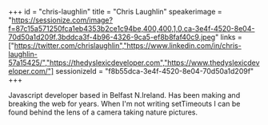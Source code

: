 +++
id = "chris-laughlin"
title = "Chris Laughlin"
speakerimage = "https://sessionize.com/image?f=87c15a571250fca1eb4353b2ce1c94be,400,400,1,0,ca-3e4f-4520-8e04-70d50a1d209f.3bddca3f-4b96-4326-9ca5-ef8b8faf40c9.jpeg"
links = ["https://twitter.com/chrislaughlin","https://www.linkedin.com/in/chris-laughlin-57a15425/","https://thedyslexicdeveloper.com","https://www.thedyslexicdeveloper.com/"]
sessionizeId = "f8b55dca-3e4f-4520-8e04-70d50a1d209f"
+++

Javascript developer based in Belfast N.Ireland. Has been making and breaking the web for years. When I'm not writing setTimeouts I can be found behind the lens of a camera taking nature pictures.